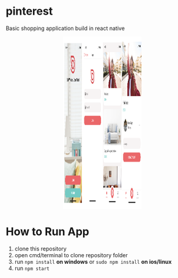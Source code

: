 # pinterest
Basic shopping application build in react native

<div align="center">
  <p align="center">
    <img src="assets/donewithit.png" width="205" height="450" />    
  </p>
</div>  


# How to Run App

  1. clone this repository <br>
  2. open cmd/terminal to clone repository folder <br>
  3. run `npm install` **on windows** or `sudo npm install` **on ios/linux** <br>
  4. run `npm start`

